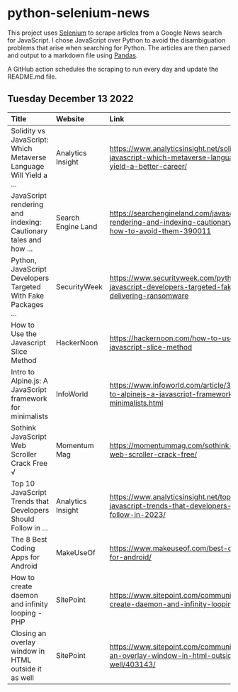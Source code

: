 # python-selenium-news

This project uses [Selenium](https://www.seleniumhq.org/) to scrape articles from a Google News search for JavaScript.
I chose JavaScript over Python to avoid the disambiguation problems that arise when searching for Python.
The articles are then parsed and output to a markdown file using [Pandas](https://pandas.pydata.org/).

A GitHub action schedules the scraping to run every day and update the README.md file.

## Tuesday December 13 2022


| Title                                                             | Website            | Link                                                                                                         |
|:------------------------------------------------------------------|:-------------------|:-------------------------------------------------------------------------------------------------------------|
| Solidity vs JavaScript: Which Metaverse Language Will Yield a ... | Analytics Insight  | https://www.analyticsinsight.net/solidity-vs-javascript-which-metaverse-language-will-yield-a-better-career/ |
| JavaScript rendering and indexing: Cautionary tales and how ...   | Search Engine Land | https://searchengineland.com/javascript-rendering-and-indexing-cautionary-tales-and-how-to-avoid-them-390011 |
| Python, JavaScript Developers Targeted With Fake Packages ...     | SecurityWeek       | https://www.securityweek.com/python-javascript-developers-targeted-fake-packages-delivering-ransomware       |
| How to Use the Javascript Slice Method                            | HackerNoon         | https://hackernoon.com/how-to-use-the-javascript-slice-method                                                |
| Intro to Alpine.js: A JavaScript framework for minimalists        | InfoWorld          | https://www.infoworld.com/article/3682135/intro-to-alpinejs-a-javascript-framework-for-minimalists.html      |
| Sothink JavaScript Web Scroller Crack Free √                      | Momentum Mag       | https://momentummag.com/sothink-javascript-web-scroller-crack-free/                                          |
| Top 10 JavaScript Trends that Developers Should Follow in ...     | Analytics Insight  | https://www.analyticsinsight.net/top-10-javascript-trends-that-developers-should-follow-in-2023/             |
| The 8 Best Coding Apps for Android                                | MakeUseOf          | https://www.makeuseof.com/best-coding-apps-for-android/                                                      |
| How to create daemon and infinity looping - PHP                   | SitePoint          | https://www.sitepoint.com/community/t/how-to-create-daemon-and-infinity-looping/403085/                      |
| Closing an overlay window in HTML outside it as well              | SitePoint          | https://www.sitepoint.com/community/t/closing-an-overlay-window-in-html-outside-it-as-well/403143/           |